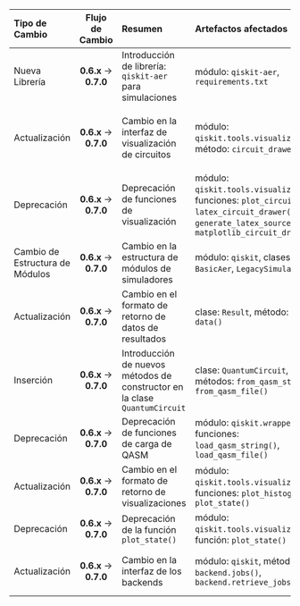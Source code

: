 | Tipo de Cambio | Flujo de Cambio | Resumen | Artefactos afectados | Código Pre-Migración | Código Post-Migración | Dificultad | Impacto SE/QSE | Referencias |
| :- | :-: | :- | :- | :- | :- | :-: | :-: | :- |
| Nueva Librería | **0.6.x** → **0.7.0** | Introducción de librería: `qiskit-aer` para simulaciones | módulo: `qiskit-aer`, `requirements.txt` |  | `from qiskit_aer import QasmSimulator` | **Alta** _(nueva dependencia)_ | **QSE** _(requiere actualizar entornos)_ | [Release Notes](https://docs.quantum.ibm.com/api/qiskit/release-notes#0.7.0) |
| Actualización | **0.6.x** → **0.7.0** | Cambio en la interfaz de visualización de circuitos | módulo: `qiskit.tools.visualization`, método: `circuit_drawer()` | `circuit_drawer(circuit, basis_gates='x,U,CX')` | `from qiskit import transpiler, BasicAer; backend = BasicAer.backend('qasm_simulator'); draw_circ = transpiler.transpile(circuit, backend, basis_gates='x,U,CX'); circuit_drawer(draw_circ)` | **Moderada** _(requiere refactorización de código)_ | **SE** _(cambio en la interfaz de visualización)_ | [Release Notes](https://docs.quantum.ibm.com/api/qiskit/release-notes#0.7.0) |
| Deprecación | **0.6.x** → **0.7.0** | Deprecación de funciones de visualización | módulo: `qiskit.tools.visualization`, funciones: `plot_circuit()`, `latex_circuit_drawer()`, `generate_latex_source()`, `matplotlib_circuit_drawer()` | `plot_circuit(circuit)` | `circuit_drawer(circuit)` | **Baja** _(requiere renombrado de funciones)_ | **SE** _(cambio en la interfaz de visualización)_ | [Release Notes](https://docs.quantum.ibm.com/api/qiskit/release-notes#0.7.0) |
| Cambio de Estructura de Módulos | **0.6.x** → **0.7.0** | Cambio en la estructura de módulos de simuladores | módulo: `qiskit`, clases: `BasicAer`, `LegacySimulators` | `from qiskit import Aer` | `from qiskit import BasicAer, LegacySimulators` | **Alta** _(requiere cambios estructurales)_ | **SE** _(cambio en la estructura de módulos)_ | [Release Notes](https://docs.quantum.ibm.com/api/qiskit/release-notes#0.7.0) |
| Actualización | **0.6.x** → **0.7.0** | Cambio en el formato de retorno de datos de resultados | clase: `Result`, método: `data()` | `result.get_data()['unitary']` | `result.data()['unitary']` | **Baja** _(requiere modificación simple en el código)_ | **SE** _(cambio en el formato de retorno de datos)_ | [Release Notes](https://docs.quantum.ibm.com/api/qiskit/release-notes#0.7.0) |
| Inserción | **0.6.x** → **0.7.0** | Introducción de nuevos métodos de constructor en la clase `QuantumCircuit` | clase: `QuantumCircuit`, métodos: `from_qasm_str()`, `from_qasm_file()` | `qiskit.wrapper.load_qasm_string(qasm_str)` | `QuantumCircuit.from_qasm_str(qasm_str)` | **Baja** _(requiere renombrado de funciones)_ | **SE** _(nuevos métodos de constructor)_ | [Release Notes](https://docs.quantum.ibm.com/api/qiskit/release-notes#0.7.0) |
| Deprecación | **0.6.x** → **0.7.0** | Deprecación de funciones de carga de QASM | módulo: `qiskit.wrapper`, funciones: `load_qasm_string()`, `load_qasm_file()` | `qiskit.wrapper.load_qasm_string(qasm_str)` | `QuantumCircuit.from_qasm_str(qasm_str)` | **Baja** _(requiere renombrado de funciones)_ | **SE** _(cambio en la interfaz de carga de QASM)_ | [Release Notes](https://docs.quantum.ibm.com/api/qiskit/release-notes#0.7.0) |
| Actualización | **0.6.x** → **0.7.0** | Cambio en el formato de retorno de visualizaciones | módulo: `qiskit.tools.visualization`, funciones: `plot_histogram()`, `plot_state()` | `plot_histogram(counts)` | `plot_histogram(counts).show()` | **Baja** _(requiere modificación simple en el código)_ | **SE** _(cambio en el formato de retorno de visualizaciones)_ | [Release Notes](https://docs.quantum.ibm.com/api/qiskit/release-notes#0.7.0) |
| Deprecación | **0.6.x** → **0.7.0** | Deprecación de la función `plot_state()` | módulo: `qiskit.tools.visualization`, función: `plot_state()` | `plot_state(rho)` | `plot_state_city(rho)` | **Baja** _(requiere renombrado de funciones)_ | **SE** _(cambio en la interfaz de visualización)_ | [Release Notes](https://docs.quantum.ibm.com/api/qiskit/release-notes#0.7.0) |
| Actualización | **0.6.x** → **0.7.0** | Cambio en la interfaz de los backends | módulo: `qiskit`, métodos: `backend.jobs()`, `backend.retrieve_jobs()` | `backend.jobs()` | `backend.jobs().result()` | **Moderada** _(requiere refactorización de código)_ | **SE** _(cambio en la interfaz de los backends)_ | [Release Notes](https://docs.quantum.ibm.com/api/qiskit/release-notes#0.7.0) |